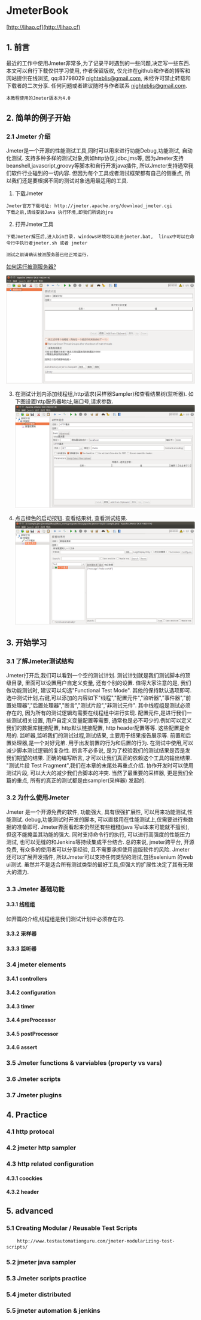 # JmeterBook

 [http://lihao.cf](http://lihao.cf)


## 1. 前言
最近的工作中使用Jmeter非常多,为了记录平时遇到的一些问题,决定写一些东西.本文可以自行下载仅供学习使用, 作者保留版权, 仅允许在github和作者的博客和网站提供在线浏览,  qq:83798029 nighteblis@gmail.com, 未经许可禁止转载和下载者的二次分享. 任何问题或者建议随时与作者联系  nighteblis@gmail.com.  
```
本教程使用的Jmeter版本为4.0
```
## 2. 简单的例子开始
###  2.1 Jmeter 介绍
Jmeter是一个开源的性能测试工具,同时可以用来进行功能Debug,功能测试, 自动化测试. 支持多种多样的测试对象,例如http协议,jdbc,jms等, 因为Jmeter支持beanshell,javascript,groovy等脚本和自行开发java插件, 所以Jmeter支持通常我们软件行业碰到的一切内容. 但因为每个工具或者测试框架都有自己的侧重点, 所以我们还是要根据不同的测试对象选用最适用的工具.
1. 下载Jmeter 
```
Jmeter官方下载地址: http://jmeter.apache.org/download_jmeter.cgi
下载之前,请线安装Java 执行环境,即我们所说的jre
```
2. 打开Jmeter工具
```
下载Jmeter解压后,进入bin目录. windows环境可以双击jmeter.bat,  linux中可以在命令行中执行者jmeter.sh 或者 jmeter
```
```
测试之前请确认被测服务器已经正常运行.
```
[如何运行被测服务器?](targetServer/README.md)

![alt text][startup]

3. 在测试计划内添加线程组,http请求(采样器Sampler)和查看结果树(监听器). 如下图设置http服务器地址,端口号,请求参数.
![alt text][sample]

4. 点击绿色的启动按钮. 查看结果树, 查看测试结果.
![alt text][2.1testresult]


## 3. 开始学习
###  3.1 了解Jmeter测试结构
Jmeter打开后,我们可以看到一个空的测试计划. 测试计划就是我们测试脚本的顶级目录, 里面可以设置用户自定义变量, 还有个别的设置. 值得大家注意的是, 我们做功能测试时, 建议可以勾选"Functional Test Mode".  其他的保持默认选项即可.  选中测试计划,右键,可以添加的内容如下"线程","配置元件","监听器","事件器","前置处理器","后置处理器","断言","测试片段","非测试元件".  其中线程组是测试必须存在的, 因为所有的测试逻辑均需要在线程组中进行实现. 配置元件,是进行我们一些测试相关设置, 用户自定义变量配置等需要, 通常也是必不可少的.例如可以定义我们的数据库链接配置, http默认链接配置, http header配置等等. 这些配置是全局的. 监听器,监听我们的测试过程,测试结果, 主要用于结果报告展示等.  前置和后置处理器,是一个对好兄弟. 用于出发前置的行为和后置的行为. 在测试中使用,可以减少脚本测试逻辑的复杂性. 断言不必多说, 是为了校验我们的测试结果是否是发我们期望的结果. 正确的编写断言, 才可以让我们真正的依赖这个工具的输出结果. "测试片段 Test Fragment",我们在本章的末尾处再重点介绍.  协作开发时可以使用测试片段, 可以大大的减少我们合脚本的冲突. 当然了最重要的采样器, 更是我们全篇的重点, 所有的真正的测试都是由sampler(采样器) 发起的. 

###  3.2 为什么使用Jmeter
Jmeter 是一个开源免费的软件, 功能强大, 具有很强扩展性, 可以用来功能测试,性能测试. debug,功能测试时开发的脚本, 可以直接用在性能测试上,仅需要进行些数据的准备即可.  Jmeter界面看起来仍然还有些粗糙(java 写ui本来可能就不擅长), 但这不能掩盖其功能的强大.  同时支持命令行的执行, 可以进行高强度的性能压力测试, 也可以无缝的和Jenkins等持续集成平台结合. 总的来说, jmeter跨平台, 开源免费, 有众多的使用者可以分享经验, 且不需要承担使用盗版软件的风险. Jmeter还可以扩展开发插件, 所以Jmeter可以支持任何类型的测试,包括selenium 的web ui测试. 虽然并不是适合所有测试类型的最好工具,但强大的扩展性决定了其有无限大的潜力. 

###  3.3 Jmeter 基础功能
####      3.3.1 线程组
如开篇的介绍,线程组是我们测试计划中必须存在的. 
####      3.3.2 采样器
####      3.3.3 监听器 
###  3.4 jmeter elements
####      3.4.1 controllers
####      3.4.2 configuration
####      3.4.3 timer
####      3.4.4 preProcessor
####      3.4.5 postProcessor
####      3.4.6 assert
### 3.5 Jmeter functions & varviables (property vs vars)
### 3.6 Jmeter scripts  
### 3.7 Jmeter plugins
 
## 4. Practice
###  4.1 http protocal
###  4.2 jmeter http sampler
###  4.3 http related configuration
####    4.3.1 coockies
####    4.3.2 header
  
## 5. advanced
 
###  5.1 Creating Modular / Reusable Test Scripts  
        http://www.testautomationguru.com/jmeter-modularizing-test-scripts/
###  5.2 jmeter java sampler
###	5.3 Jmeter scripts practice
###	5.4 jmeter distributed
###	5.5 jmeter automation & jenkins
	
	
[startup]: images/startup.png "启动Jmeter"
[sample]: images/sample.png "开始测试"
[2.1testresult]: images/2.1testResult.png "测试结果"
[3.1testplan]: images/3.1testplan.png "测试结果"
